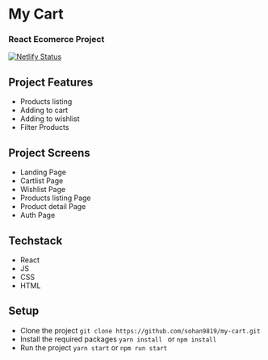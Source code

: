 # My Cart

### React Ecomerce Project

[![Netlify Status](https://api.netlify.com/api/v1/badges/cd2a7675-9377-4c08-91b7-f5caed9ddf82/deploy-status)](https://app.netlify.com/sites/my-cart-ecom/deploys)

## Project Features

- Products listing
- Adding to cart
- Adding to wishlist
- Filter Products

## Project Screens

- Landing Page
- Cartlist Page
- Wishlist Page
- Products listing Page
- Product detail Page
- Auth Page

## Techstack

- React
- JS
- CSS
- HTML

## Setup

- Clone the project
  `git clone https://github.com/sohan9819/my-cart.git `
- Install the required packages `yarn install ` or `npm install`
- Run the project `yarn start` or `npm run start`
